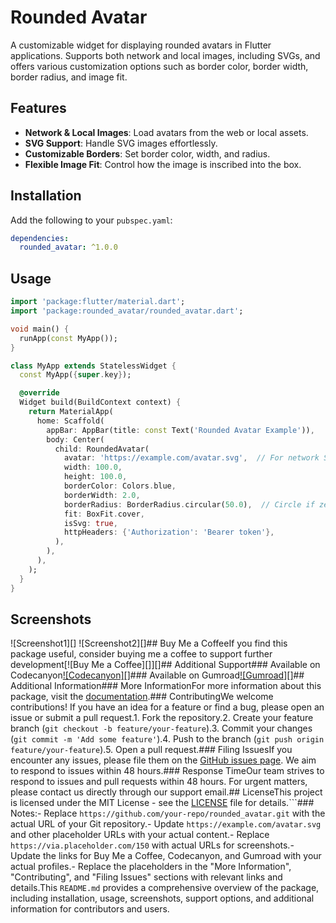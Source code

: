 # Rounded Avatar

A customizable widget for displaying rounded avatars in Flutter applications. Supports both network and local images, including SVGs, and offers various customization options such as border color, border width, border radius, and image fit.

## Features

- **Network & Local Images**: Load avatars from the web or local assets.
- **SVG Support**: Handle SVG images effortlessly.
- **Customizable Borders**: Set border color, width, and radius.
- **Flexible Image Fit**: Control how the image is inscribed into the box.

## Installation

Add the following to your `pubspec.yaml`:
```yaml
dependencies:
  rounded_avatar: ^1.0.0
```

## Usage

```dart
import 'package:flutter/material.dart';
import 'package:rounded_avatar/rounded_avatar.dart';

void main() {
  runApp(const MyApp());
}

class MyApp extends StatelessWidget {
  const MyApp({super.key});

  @override
  Widget build(BuildContext context) {
    return MaterialApp(
      home: Scaffold(
        appBar: AppBar(title: const Text('Rounded Avatar Example')),
        body: Center(
          child: RoundedAvatar(
            avatar: 'https://example.com/avatar.svg',  // For network SVG
            width: 100.0,
            height: 100.0,
            borderColor: Colors.blue,
            borderWidth: 2.0,
            borderRadius: BorderRadius.circular(50.0),  // Circle if zero, otherwise rectangle
            fit: BoxFit.cover,
            isSvg: true,
            httpHeaders: {'Authorization': 'Bearer token'},
          ),
        ),
      ),
    );
  }
}
```

## Screenshots

![Screenshot1][] ![Screenshot2][]## Buy Me a CoffeeIf you find this package useful, consider buying me a coffee to support further development[![Buy Me a Coffee][]][]## Additional Support### Available on Codecanyon[![Codecanyon][]](https://codecanyon.net/user/yourusername)### Available on Gumroad[![Gumroad][]](https://gumroad.com/yourusername)## Additional Information### More InformationFor more information about this package, visit the [documentation](https://github.com/your-repo/rounded_avatar).### ContributingWe welcome contributions! If you have an idea for a feature or find a bug, please open an issue or submit a pull request.1. Fork the repository.2. Create your feature branch (`git checkout -b feature/your-feature`).3. Commit your changes (`git commit -m 'Add some feature'`).4. Push to the branch (`git push origin feature/your-feature`).5. Open a pull request.### Filing IssuesIf you encounter any issues, please file them on the [GitHub issues page](https://github.com/your-repo/rounded_avatar/issues). We aim to respond to issues within 48 hours.### Response TimeOur team strives to respond to issues and pull requests within 48 hours. For urgent matters, please contact us directly through our support email.## LicenseThis project is licensed under the MIT License - see the [LICENSE](LICENSE) file for details.```### Notes:- Replace `https://github.com/your-repo/rounded_avatar.git` with the actual URL of your Git repository.- Update `https://example.com/avatar.svg` and other placeholder URLs with your actual content.- Replace `https://via.placeholder.com/150` with actual URLs for screenshots.- Update the links for Buy Me a Coffee, Codecanyon, and Gumroad with your actual profiles.- Replace the placeholders in the "More Information", "Contributing", and "Filing Issues" sections with relevant links and details.This `README.md` provides a comprehensive overview of the package, including installation, usage, screenshots, support options, and additional information for contributors and users.